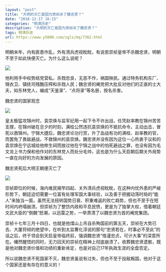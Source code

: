 ```yaml
---
layout: "post"
title: "大明的灭亡是因为崇祯杀了魏忠贤？"
date: "2018-12-17 16:15"
categories: "明清历史"
description: "大明的灭亡是因为崇祯杀了魏忠贤？"
tags: 明清历史
url: https://www.y5000.com/zgls/mq/7362.html
---
```






明朝末年，内有匪患作乱，外有清兵虎视眈眈，有说若崇祯皇帝不杀魏忠贤，明朝不至于如此快便灭亡。为什么这么说呢？

![](https://img.y5000.com/uploads/allimg/161215/8-161215155129193.jpg)

他利用手中权势结党营私，杀戮忠良，无恶不作，祸国殃民。通过特务机构东厂、锦衣卫、镇抚司残酷压榨和杀戮人民；魏忠贤的阉党把大批反对他们的正直的士大夫，如东林党人，编成“天鉴录”、“点将录”等名册，按名杀害。

魏忠贤的国家观念

![](https://img.y5000.com/uploads/allimg/161215/155J93246-0.jpg)

皇太极猛攻锦州时，袁崇焕与监军纪用一起下令不许出战，任凭赵率教在锦州苦苦支撑，在锦州破在旦夕的时刻，满桂公然违抗袁崇焕的不抵抗命令，主动出击，冒死以救锦州。宁锦大捷后，魏忠贤论功行赏，升了血战有功的满桂、赵率教的官，而罢免了畏敌避战，不救锦州的袁崇焕。魏忠贤并没有因为这位一心热衷于议和的袁崇焕在宁远城给他修生祠而放过他在宁锦之战中的怕死避战之罪，也没有因为毛文龙上书力保和他作对的东林党人而处分毛帅，这也是为什么天启朝后期关外局势一直在向好的方向发展的原因。

魏忠贤死后大明王朝便灭亡了

![](https://img.y5000.com/uploads/allimg/161215/8-1612151551205b.jpg)

崇祯即位的时候，海内难民揭竿四起、关外清兵虎视眈眈，在这种内忧外患的严峻形势下，朝廷迫切需要一位富有处理军国大事经验，以及善于把握动荡时局的“能人”来独当一面，虽然无法扭转国势日衰、积重难返的败亡趋势，但也不至于在短时间内坍塌崩溃。但崇祯为了整饬内政和平息民愤，更是为了独掌大权，借着朝廷文武大臣的“倒魏”怒潮，以迅雷之势，一举肃清了以魏忠贤为首的阉党集团。

崇祯十七年三月十四日，也就是他煤山上吊自杀殉国前的第五天，崇祯在大势已去、大厦将倾的绝望中，在听到太监曹化淳说的那句“忠贤若在，时事必不至此”的话之后，终于领会到天启皇帝临终前，强调魏忠贤“恪谨忠贞，可计大事”的深意所在。幡然醒悟的同时，无力回天的崇祯在精神上彻底崩溃了。收葬魏忠贤遗骸，既是他对魏忠贤价值和功绩的重新肯定，也是对自己17年执政生涯的全盘否定。

所以说魏忠贤不死国家不灭，魏忠贤虽说有过失，但也不至于投敌叛国，他对于这个国家还是有存在的意义的！
